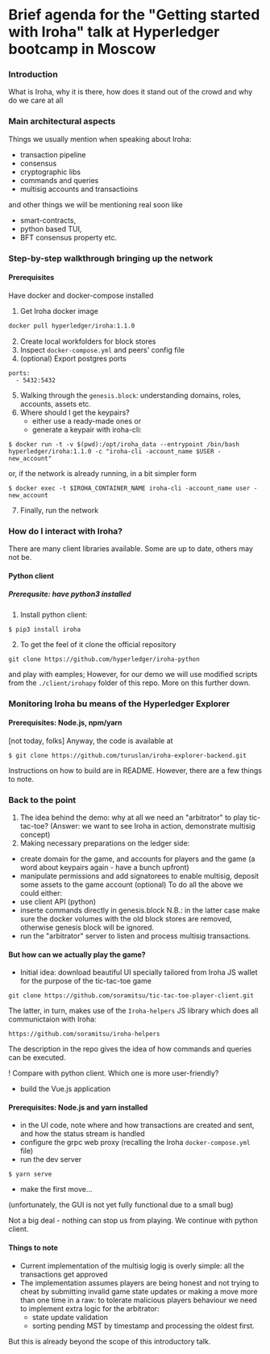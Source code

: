 # Brief agenda for the "Getting started with Iroha" talk at Hyperledger bootcamp in Moscow


### Introduction
What is Iroha, why it is there, how does it stand out of the crowd and why do we care at all


### Main architectural aspects
Things we usually mention when speaking about Iroha:
- transaction pipeline
- consensus
- cryptographic libs
- commands and queries
- multisig accounts and transactioins

and other things we will be mentioning real soon like
- smart-contracts,
- python based TUI,
- BFT consensus property etc.


### Step-by-step walkthrough bringing up the network

#### Prerequisites
Have docker and docker-compose installed

1. Get Iroha docker image
```bash
docker pull hyperledger/iroha:1.1.0
```
2. Create local workfolders for block stores
3. Inspect ```docker-compose.yml``` and peers' config file
4. (optional) Export postgres ports 
```
ports:
  - 5432:5432
```
5. Walking through the ```genesis.block```: understanding domains, roles, accounts, assets etc.
6. Where should I get the keypairs?
	- either use a ready-made ones or 
	- generate a keypair with iroha-cli:
```
$ docker run -t -v $(pwd):/opt/iroha_data --entrypoint /bin/bash hyperledger/iroha:1.1.0 -c "iroha-cli -account_name $USER -new_account"
```
  or, if the network is already running, in a bit simpler form
```
$ docker exec -t $IROHA_CONTAINER_NAME iroha-cli -account_name user -new_account
```
7. Finally, run the network


### How do I interact with Iroha?
There are many client libraries available. Some are up to date, others may not be.
#### Python client 
##### Prerequsite: have python3 installed
1. Install python client:
```
$ pip3 install iroha
```
2. To get the feel of it clone the official repository
```
git clone https://github.com/hyperledger/iroha-python
```
  and play with eamples; 
  However, for our demo we will use modified scripts from the ```./client/irohapy``` folder of this repo. More on this further down.


### Monitoring Iroha bu means of the Hyperledger Explorer
#### Prerequisites: Node.js, npm/yarn
[not today, folks]
Anyway, the code is available at
```
$ git clone https://github.com/turuslan/iroha-explorer-backend.git
```
Instructions on how to build are in README. However, there are a few things to note.


### Back to the point
1. The idea behind the demo: why at all we need an "arbitrator" to play tic-tac-toe? (Answer: we want to see Iroha in action, demonstrate multisig concept)
2. Making necessary preparations on the ledger side:
- create domain for the game, and accounts for players and the game (a word about keypairs again - have a bunch upfront) 
- manipulate permissions and add signatorees to enable multisig, deposit some assets to the game account (optional)
To do all the above we could either:
- use client API (python)
- inserte commands directly in genesis.block
N.B.: in the latter case make sure the docker volumes with the old block stores are removed, otherwise genesis block will be ignored.
- run the "arbitrator" server to listen and process multisig transactions.

#### But how can we actually play the game?
- Initial idea: download beautiful UI specially tailored from Iroha JS wallet for the purpose of the tic-tac-toe game
```
git clone https://github.com/soramitsu/tic-tac-toe-player-client.git
```
The latter, in turn, makes use of the ```Iroha-helpers``` JS library which does all communictaion with Iroha:
```
https://github.com/soramitsu/iroha-helpers
```
The description in the repo gives the idea of how commands and queries can be executed.

! Compare with python client. Which one is more user-friendly?

- build the Vue.js application
#### Prerequisites: Node.js and yarn installed
- in the UI code, note where and how transactions are created and sent, and how the status stream is handled
- configure the grpc web proxy (recalling the Iroha ```docker-compose.yml``` file)
- run the dev server
```
$ yarn serve
```
- make the first move...

(unfortunately, the GUI is not yet fully functional due to a small bug)

Not a big deal - nothing can stop us from playing. We continue with python client.

#### Things to note
- Current implementation of the multisig logig is overly simple: all the transactions get approved
- The implementation assumes players are being honest and not trying to cheat by submitting invalid game state updates or making a move more than one time in a raw: to tolerate malicious players behaviour we need to implement extra logic for the arbitrator:
  - state update validation
  - sorting pending MST by timestamp and processing the oldest first.
 
But this is already beyond the scope of this introductory talk.
